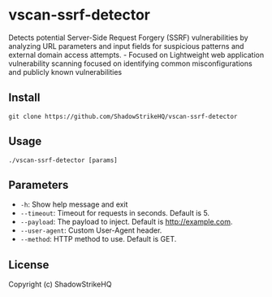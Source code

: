 # vscan-ssrf-detector
Detects potential Server-Side Request Forgery (SSRF) vulnerabilities by analyzing URL parameters and input fields for suspicious patterns and external domain access attempts. - Focused on Lightweight web application vulnerability scanning focused on identifying common misconfigurations and publicly known vulnerabilities

## Install
`git clone https://github.com/ShadowStrikeHQ/vscan-ssrf-detector`

## Usage
`./vscan-ssrf-detector [params]`

## Parameters
- `-h`: Show help message and exit
- `--timeout`: Timeout for requests in seconds. Default is 5.
- `--payload`: The payload to inject. Default is http://example.com.
- `--user-agent`: Custom User-Agent header.
- `--method`: HTTP method to use. Default is GET.

## License
Copyright (c) ShadowStrikeHQ
